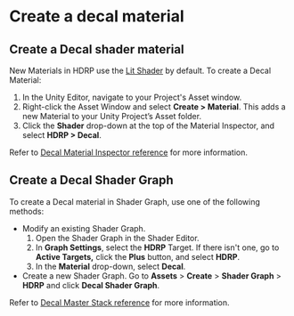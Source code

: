 # Create a decal material

## Create a Decal shader material

New Materials in HDRP use the [Lit Shader](lit-material.md) by default. To create a Decal Material:

1. In the Unity Editor, navigate to your Project's Asset window.
2. Right-click the Asset Window and select **Create > Material**. This adds a new Material to your Unity Project’s Asset folder.
3. Click the **Shader** drop-down at the top of the Material Inspector, and select **HDRP > Decal**.

Refer to [Decal Material Inspector reference](decal-material-inspector-reference.md) for more information.

## Create a Decal Shader Graph

To create a Decal material in Shader Graph, use one of the following methods:

* Modify an existing Shader Graph.
    1. Open the Shader Graph in the Shader Editor.
    2. In **Graph Settings**, select the **HDRP** Target. If there isn't one, go to **Active Targets,** click the **Plus** button, and select **HDRP**.
    3. In the **Material** drop-down, select **Decal**.
* Create a new Shader Graph. Go to **Assets** > **Create** > **Shader Graph** > **HDRP** and click **Decal Shader Graph**.

Refer to [Decal Master Stack reference](decal-master-stack-reference.md) for more information.
